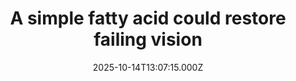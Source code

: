 ---
title: "A simple fatty acid could restore failing vision"
date: 2025-10-14T13:07:15.000Z
category: Health
externalLink: "https://www.sciencedaily.com/releases/2025/10/251014014307.htm"
image: ""
excerpt: "Scientists at UC Irvine have found a way to potentially reverse age-related vision loss by targeting the ELOVL2 “aging gene” and restoring vital fatty acids in the retina. Their experiments in mice show that supplementing with specific polyunsaturated fatty acids, not just DHA, can restore visual function and even reverse cellular aging signs.…"
---